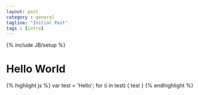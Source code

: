 ```yaml
---
layout: post
category : general
tagline: "Initial Post"
tags : [intro]
---
```

{% include JB/setup %}

# Hello World

{% highlight js %}
var test = 'Hello';
for (i in test) {
	test
}
{% endhighlight %}